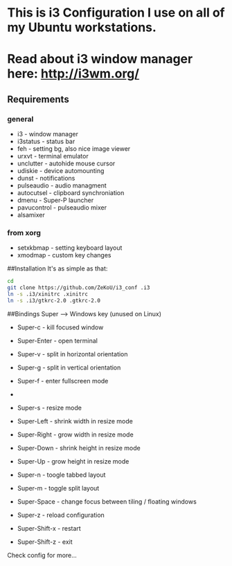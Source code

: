 # This is i3 Configuration I use on all of my Ubuntu workstations.
# Read about i3 window manager here: http://i3wm.org/


## Requirements
### general
* i3 - window manager
* i3status - status bar
* feh - setting bg, also nice image viewer
* urxvt - terminal emulator
* unclutter - autohide mouse cursor
* udiskie - device automounting
* dunst - notifications
* pulseaudio - audio managment
* autocutsel - clipboard synchroniation
* dmenu - Super-P launcher
* pavucontrol - pulseaudio mixer
* alsamixer
### from xorg
* setxkbmap - setting keyboard layout
* xmodmap - custom key changes


##Installation
It's as simple as that:

```bash
cd
git clone https://github.com/ZeKoU/i3_conf .i3
ln -s .i3/xinitrc .xinitrc
ln -s .i3/gtkrc-2.0 .gtkrc-2.0
```

##Bindings
Super --> Windows key (unused on Linux)

* Super-c - kill focused window
* Super-Enter - open terminal
* Super-v - split in horizontal orientation
* Super-g - split in vertical orientation
* Super-f - enter fullscreen mode
* 
* Super-s - resize mode
* Super-Left - shrink width in resize mode
* Super-Right - grow width in resize mode
* Super-Down - shrink height in resize mode
* Super-Up - grow height in resize mode

* Super-n - toogle tabbed layout
* Super-m - toggle split layout
* Super-Space - change focus between tiling / floating windows

* Super-z - reload configuration
* Super-Shift-x - restart
* Super-Shift-z - exit

Check config for more...